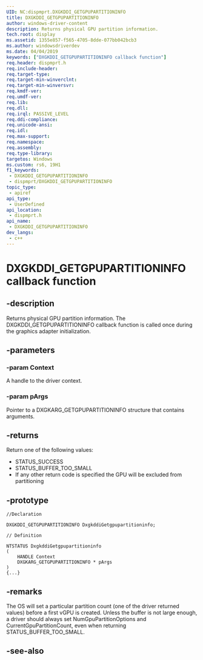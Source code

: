 ```yaml
---
UID: NC:dispmprt.DXGKDDI_GETGPUPARTITIONINFO
title: DXGKDDI_GETGPUPARTITIONINFO
author: windows-driver-content
description: Returns physical GPU partition information.
tech.root: display
ms.assetid: 1355e857-f565-4705-8dde-077bb042bcb3
ms.author: windowsdriverdev
ms.date: 04/04/2019
keywords: ["DXGKDDI_GETGPUPARTITIONINFO callback function"]
req.header: dispmprt.h
req.include-header: 
req.target-type: 
req.target-min-winverclnt: 
req.target-min-winversvr: 
req.kmdf-ver: 
req.umdf-ver: 
req.lib: 
req.dll: 
req.irql: PASSIVE_LEVEL
req.ddi-compliance: 
req.unicode-ansi: 
req.idl: 
req.max-support: 
req.namespace: 
req.assembly: 
req.type-library: 
targetos: Windows
ms.custom: rs6, 19H1
f1_keywords:
 - DXGKDDI_GETGPUPARTITIONINFO
 - dispmprt/DXGKDDI_GETGPUPARTITIONINFO
topic_type:
 - apiref
api_type:
 - UserDefined
api_location:
 - dispmprt.h
api_name:
 - DXGKDDI_GETGPUPARTITIONINFO
dev_langs:
 - c++
---
```


# DXGKDDI_GETGPUPARTITIONINFO callback function


## -description

Returns physical GPU partition information. The DXGKDDI_GETGPUPARTITIONINFO callback function is called once during the graphics adapter initialization.

## -parameters

### -param Context

A handle to the driver context.

### -param pArgs

Pointer to a DXGKARG_GETGPUPARTITIONINFO structure that contains arguments.

## -returns

Return one of the following values:

* STATUS_SUCCESS
* STATUS_BUFFER_TOO_SMALL
* If any other return code is specified the GPU will be excluded from partitioning

## -prototype

```
//Declaration

DXGKDDI_GETGPUPARTITIONINFO DxgkddiGetgpupartitioninfo; 

// Definition

NTSTATUS DxgkddiGetgpupartitioninfo 
(
	HANDLE Context
	DXGKARG_GETGPUPARTITIONINFO * pArgs
)
{...}

```

## -remarks

The OS will set a particular partition count (one of the driver returned values) before a first vGPU is created.  Unless the buffer is not large enough, a driver should always set NumGpuPartitionOptions and CurrentGpuPartitionCount, even when returning STATUS_BUFFER_TOO_SMALL.

## -see-also

